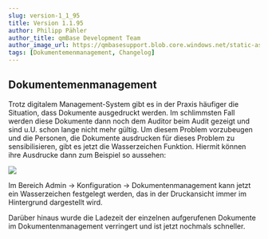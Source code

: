 ```yaml
---
slug: version-1_1_95
title: Version 1.1.95
author: Philipp Pähler
author_title: qmBase Development Team
author_image_url: https://qmbasesupport.blob.core.windows.net/static-assets/img/persons/paehler_round.png
tags: [Dokumentemenmanagement, Changelog]
---
```


## Dokumentemenmanagement

Trotz digitalem Management-System gibt es in der Praxis häufiger die Situation, dass Dokumente ausgedruckt werden. Im schlimmsten Fall werden diese Dokumente dann noch dem Auditor beim Audit gezeigt und sind u.U. schon lange nicht mehr gültig. Um diesem Problem vorzubeugen und die Personen, die Dokumente ausdrucken für dieses Problem zu sensibilisieren, gibt es jetzt die Wasserzeichen Funktion. Hiermit können ihre Ausdrucke dann zum Beispiel so aussehen:

![](https://caqadmin.blob.core.windows.net/releasenotes/80-images/mceclip0.png)

Im Bereich Admin -> Konfiguration -> Dokumentenmanagement kann jetzt ein Wasserzeichen festgelegt werden, das in der Druckansicht immer im Hintergrund dargestellt wird.

Darüber hinaus wurde die Ladezeit der einzelnen aufgerufenen Dokumente im Dokumentenmanagement verringert und ist jetzt nochmals schneller.
